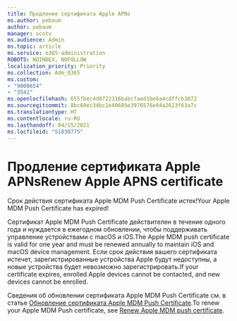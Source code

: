 ```yaml
---
title: Продление сертификата Apple APNs
ms.author: pebaum
author: pebaum
manager: scotv
ms.audience: Admin
ms.topic: article
ms.service: o365-administration
ROBOTS: NOINDEX, NOFOLLOW
localization_priority: Priority
ms.collection: Adm_O365
ms.custom:
- "9000654"
- "3542"
ms.openlocfilehash: 655fbec4d0722316babcfaed1be6a4cdffcb3072
ms.sourcegitcommit: 8bc60ec34bc1e40685e3976576e04a2623f63a7c
ms.translationtype: HT
ms.contentlocale: ru-RU
ms.lasthandoff: 04/15/2021
ms.locfileid: "51830775"
---
```

# <a name="renew-apple-apns-certificate"></a><span data-ttu-id="c86fc-102">Продление сертификата Apple APNs</span><span class="sxs-lookup"><span data-stu-id="c86fc-102">Renew Apple APNS certificate</span></span>

<span data-ttu-id="c86fc-103">Срок действия сертификата Apple MDM Push Certificate истек!</span><span class="sxs-lookup"><span data-stu-id="c86fc-103">Your Apple MDM Push Certificate has expired!</span></span>

<span data-ttu-id="c86fc-104">Сертификат Apple MDM Push Certificate действителен в течение одного года и нуждается в ежегодном обновлении, чтобы поддерживать управление устройствами с macOS и iOS.</span><span class="sxs-lookup"><span data-stu-id="c86fc-104">The Apple MDM push certificate is valid for one year and must be renewed annually to maintain iOS and macOS device management.</span></span> <span data-ttu-id="c86fc-105">Если срок действия вашего сертификата истечет, зарегистрированные устройства Apple будут недоступны, а новые устройства будет невозможно зарегистрировать.</span><span class="sxs-lookup"><span data-stu-id="c86fc-105">If your certificate expires, enrolled Apple devices cannot be contacted, and new devices cannot be enrolled.</span></span>

<span data-ttu-id="c86fc-106">Сведения об обновлении сертификата Apple MDM Push Certificate см. в статье [Обновление сертификата Apple MDM Push Certificate](https://docs.microsoft.com/intune/enrollment/apple-mdm-push-certificate-get#renew-apple-mdm-push-certificate).</span><span class="sxs-lookup"><span data-stu-id="c86fc-106">To renew your Apple MDM Push certificate, see [Renew Apple MDM push certificate](https://docs.microsoft.com/intune/enrollment/apple-mdm-push-certificate-get#renew-apple-mdm-push-certificate).</span></span>
